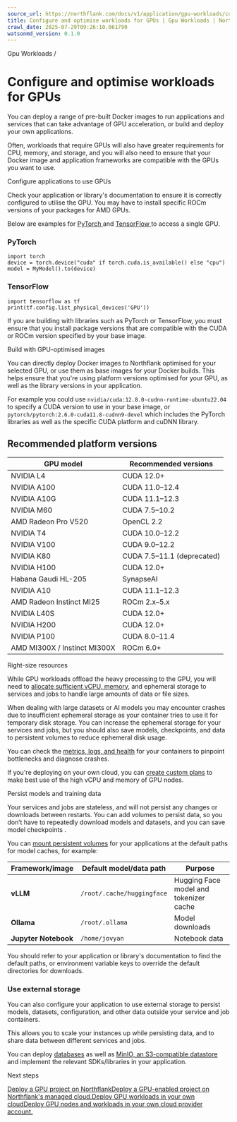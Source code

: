 ```yaml
---
source_url: https://northflank.com/docs/v1/application/gpu-workloads/configure-and-optimise-workloads-for-gpus
title: Configure and optimise workloads for GPUs | Gpu Workloads | Northflank Application docs
crawl_date: 2025-07-29T09:26:10.061790
watsonmd_version: 0.1.0
---
```


Gpu Workloads / 

# Configure and optimise workloads for GPUs

You can deploy a range of pre-built Docker images to run applications and services that can take advantage of GPU acceleration, or build and deploy your own applications.

Often, workloads that require GPUs will also have greater requirements for CPU, memory, and storage, and you will also need to ensure that your Docker image and application frameworks are compatible with the GPUs you want to use.

Configure applications to use GPUs

Check your application or library's documentation to ensure it is correctly configured to utilise the GPU. You may have to install specific ROCm versions of your packages for AMD GPUs.

Below are examples for [PyTorch ](https://pytorch.org) and [TensorFlow ](https://www.tensorflow.org) to access a single GPU.

### PyTorch

    
    
    import torch
    device = torch.device("cuda" if torch.cuda.is_available() else "cpu")
    model = MyModel().to(device)
    

### TensorFlow

    
    
    import tensorflow as tf
    print(tf.config.list_physical_devices('GPU'))
    

If you are building with libraries such as PyTorch or TensorFlow, you must ensure that you install package versions that are compatible with the CUDA or ROCm version specified by your base image.

Build with GPU-optimised images

You can directly deploy Docker images to Northflank optimised for your selected GPU, or use them as base images for your Docker builds. This helps ensure that you're using platform versions optimised for your GPU, as well as the library versions in your application.

For example you could use `nvidia/cuda:12.8.0-cudnn-runtime-ubuntu22.04` to specify a CUDA version to use in your base image, or `pytorch/pytorch:2.6.0-cuda11.8-cudnn9-devel` which includes the PyTorch libraries as well as the specific CUDA platform and cuDNN library.

## Recommended platform versions

GPU model| Recommended versions  
---|---  
NVIDIA L4| CUDA 12.0+  
NVIDIA A100| CUDA 11.0–12.4  
NVIDIA A10G| CUDA 11.1–12.3  
NVIDIA M60| CUDA 7.5–10.2  
AMD Radeon Pro V520| OpenCL 2.2  
NVIDIA T4| CUDA 10.0–12.2  
NVIDIA V100| CUDA 9.0–12.2  
NVIDIA K80| CUDA 7.5–11.1 (deprecated)  
NVIDIA H100| CUDA 12.0+  
Habana Gaudi HL-205| SynapseAI  
NVIDIA A10| CUDA 11.1–12.3  
AMD Radeon Instinct MI25| ROCm 2.x–5.x  
NVIDIA L40S| CUDA 12.0+  
NVIDIA H200| CUDA 12.0+  
NVIDIA P100| CUDA 8.0–11.4  
AMD MI300X / Instinct MI300X| ROCm 6.0+  
  
Right-size resources

While GPU workloads offload the heavy processing to the GPU, you will need to [allocate sufficient vCPU, memory](../scale/scale-cpu-and-memory), and ephemeral storage to services and jobs to handle large amounts of data or file sizes.

When dealing with large datasets or AI models you may encounter crashes due to insufficient ephemeral storage as your container tries to use it for temporary disk storage. You can increase the ephemeral storage for your services and jobs, but you should also save models, checkpoints, and data to persistent volumes to reduce ephemeral disk usage.

You can check the [metrics, logs, and health](../observe/monitor-containers) for your containers to pinpoint bottlenecks and diagnose crashes.

If you're deploying on your own cloud, you can [create custom plans](../bring-your-own-cloud/create-custom-resource-plans) to make best use of the high vCPU and memory of GPU nodes.

Persist models and training data

Your services and jobs are stateless, and will not persist any changes or downloads between restarts. You can add volumes to persist data, so you don’t have to repeatedly download models and datasets, and you can save model checkpoints .

You can [mount persistent volumes](../databases-and-persistence/add-a-volume) for your applications at the default paths for model caches, for example:

Framework/image| Default model/data path| Purpose  
---|---|---  
**vLLM**| `/root/.cache/huggingface`| Hugging Face model and tokenizer cache  
**Ollama**| `/root/.ollama`| Model downloads  
**Jupyter Notebook**| `/home/jovyan`| Notebook data  
  
You should refer to your application or library's documentation to find the default paths, or environment variable keys to override the default directories for downloads.

### Use external storage

You can also configure your application to use external storage to persist models, datasets, configuration, and other data outside your service and job containers.

This allows you to scale your instances up while persisting data, and to share data between different services and jobs.

You can deploy [databases](../databases-and-persistence/stateful-workloads-on-northflank) as well as [MinIO, an S3-compatible datastore](../databases-and-persistence/deploy-databases-on-northflank/deploy-minio-on-northflank) and implement the relevant SDKs/libraries in your application.

Next steps

[Deploy a GPU project on NorthflankDeploy a GPU-enabled project on Northflank's managed cloud.](/docs/v1/application/gpu-workloads/deploy-gpus-on-northflank-cloud#deploy-a-gpu-enabled-project)[Deploy GPU workloads in your own cloudDeploy GPU nodes and workloads in your own cloud provider account.](/docs/v1/application/gpu-workloads/deploy-gpus-in-your-own-cloud)